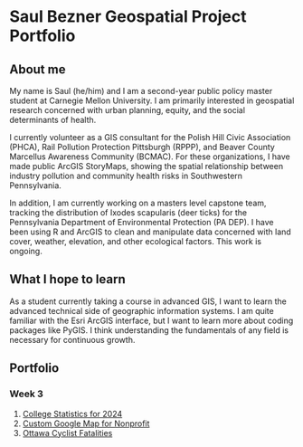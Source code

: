 # Saul Bezner Geospatial Project Portfolio

## About me 
My name is Saul (he/him) and I am a second-year public policy master student at Carnegie Mellon University. I am primarily interested in geospatial research concerned with urban planning, equity, and the social determinants of health.

I currently volunteer as a GIS consultant for the Polish Hill Civic Association (PHCA), Rail Pollution Protection Pittsburgh (RPPP), and Beaver County Marcellus Awareness Community (BCMAC). For these organizations, I have made public ArcGIS StoryMaps, showing the spatial relationship between industry pollution and community health risks in Southwestern Pennsylvania.

In addition, I am currently working on a masters level capstone team, tracking the distribution of Ixodes scapularis (deer ticks) for the Pennsylvania Department of Environmental Protection (PA DEP). I have been using R and ArcGIS to clean and manipulate data concerned with land cover, weather, elevation, and other ecological factors. This work is ongoing.

## What I hope to learn
As a student currently taking a course in advanced GIS, I want to learn the advanced technical side of geographic information systems. I am quite familiar with the Esri ArcGIS interface, but I want to learn more about coding packages like PyGIS. I think understanding the fundamentals of any field is necessary for continuous growth.

## Portfolio
### Week 3
 1. [College Statistics for 2024](NewInsights.md)
 2. [Custom Google Map for Nonprofit](CustomGoogleMap.md)
 3. [Ottawa Cyclist Fatalities](OttawaCyclistFatalities.md)
